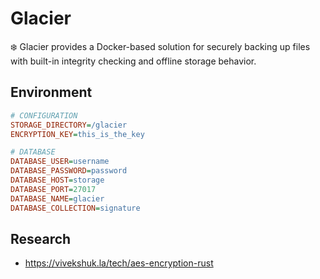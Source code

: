 # Glacier
❄️ Glacier provides a Docker-based solution for securely backing up files with built-in integrity checking and offline storage behavior.

## Environment
```INI
# CONFIGURATION
STORAGE_DIRECTORY=/glacier
ENCRYPTION_KEY=this_is_the_key

# DATABASE
DATABASE_USER=username
DATABASE_PASSWORD=password
DATABASE_HOST=storage
DATABASE_PORT=27017
DATABASE_NAME=glacier
DATABASE_COLLECTION=signature
```

## Research
- https://vivekshuk.la/tech/aes-encryption-rust
